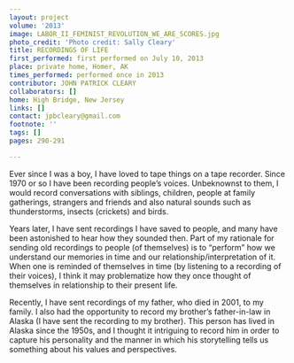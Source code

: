 ```yaml
---
layout: project
volume: '2013'
image: LABOR_II_FEMINIST_REVOLUTION_WE_ARE_SCORES.jpg
photo_credit: 'Photo credit: Sally Cleary'
title: RECORDINGS OF LIFE
first_performed: first performed on July 10, 2013
place: private home, Homer, AK
times_performed: performed once in 2013
contributor: JOHN PATRICK CLEARY
collaborators: []
home: High Bridge, New Jersey
links: []
contact: jpbcleary@gmail.com
footnote: ''
tags: []
pages: 290-291

---
```


Ever since I was a boy, I have loved to tape things on a tape recorder. Since 1970 or so I have been recording people’s voices. Unbeknownst to them, I would record conversations with siblings, children, people at family gatherings, strangers and friends and also natural sounds such as thunderstorms, insects (crickets) and birds.

Years later, I have sent recordings I have saved to people, and many have been astonished to hear how they sounded then. Part of my rationale for sending old recordings to people (of themselves) is to “perform” how we understand our memories in time and our relationship/interpretation of it. When one is reminded of themselves in time (by listening to a recording of their voices), I think it may problematize how they once thought of themselves in relationship to their present life.

Recently, I have sent recordings of my father, who died in 2001, to my family. I also had the opportunity to record my brother’s father-in-law in Alaska (I have sent the recording to my brother). This person has lived in Alaska since the 1950s, and I thought it intriguing to record him in order to capture his personality and the manner in which his storytelling tells us something about his values and perspectives.
